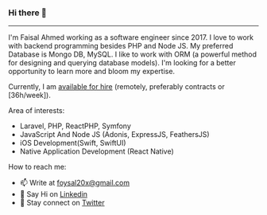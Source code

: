 ### Hi there 👋
----

I'm Faisal Ahmed working as a software engineer since 2017. 
I love to work with backend programming besides PHP and Node JS. 
My preferred Database is Mongo DB, MySQL. I like to work with ORM (a powerful method for designing and querying database models). 
I'm looking for a better opportunity to learn more and bloom my expertise.

Currently, I am [available for hire](https://linkedin.com/in/Faisal50x) (remotely, preferably contracts or [36h/week]). 

Area of interests:
  - Laravel, PHP, ReactPHP, Symfony
  - JavaScript And Node JS (Adonis, ExpressJS, FeathersJS)
  - iOS Development(Swift, SwiftUI)
  - Native Application Development (React Native)

How to reach me: 
  - 📫 Write at foysal20x@gmail.com 
  - 👋 Say Hi on [Linkedin](https://linkedin.com/in/Faisal50x) 
  - 💬 Stay connect on [Twitter](https://twitter.com/Faisal50x)  


<!--
**Faisal50x/Faisal50x** is a ✨ _special_ ✨ repository because its `README.md` (this file) appears on your GitHub profile.

Here are some ideas to get you started:

- 🔭 I’m currently working on ...
- 🌱 I’m currently learning ...
- 👯 I’m looking to collaborate on ...
- 🤔 I’m looking for help with ...
- 💬 Ask me about ...
- 📫 How to reach me: ...
- 😄 Pronouns: ...
- ⚡ Fun fact: ...
-->
